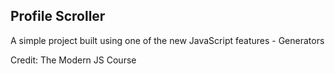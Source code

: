 ## Profile Scroller

A simple project built using one of the new JavaScript features - Generators

Credit: The Modern JS Course
